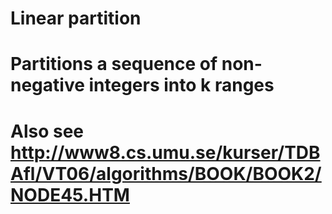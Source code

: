 # Linear partition
# Partitions a sequence of non-negative integers into k ranges
# Also see http://www8.cs.umu.se/kurser/TDBAfl/VT06/algorithms/BOOK/BOOK2/NODE45.HTM
